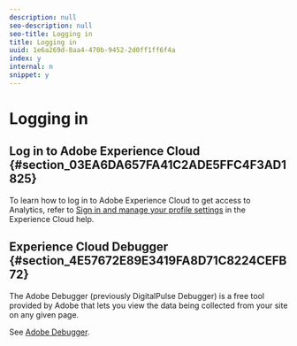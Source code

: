 ```yaml
---
description: null
seo-description: null
seo-title: Logging in
title: Logging in
uuid: 1e6a269d-8aa4-470b-9452-2d0ff1ff6f4a
index: y
internal: n
snippet: y
---
```


# Logging in

## Log in to Adobe Experience Cloud {#section_03EA6DA657FA41C2ADE5FFC4F3AD1825}

To learn how to log in to Adobe Experience Cloud to get access to Analytics, refer to [Sign in and manage your profile settings](https://marketing.adobe.com/resources/help/en_US/mcloud/getting-started-experience-cloud.html) in the Experience Cloud help.

## Experience Cloud Debugger {#section_4E57672E89E3419FA8D71C8224CEFB72}

The Adobe Debugger (previously DigitalPulse Debugger) is a free tool provided by Adobe that lets you view the data being collected from your site on any given page.

See [Adobe Debugger](https://chrome.google.com/webstore/detail/adobe-experience-cloud-de/ocdmogmohccmeicdhlhhgepeaijenapj). 
